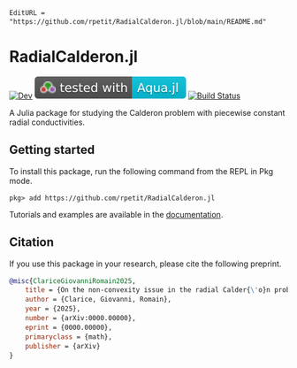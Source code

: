 ```@meta
EditURL = "https://github.com/rpetit/RadialCalderon.jl/blob/main/README.md"
```

# RadialCalderon.jl

[![Dev](https://img.shields.io/badge/docs-dev-blue.svg)](https://rpetit.github.io/RadialCalderon.jl/dev/)
[![Aqua QA](https://raw.githubusercontent.com/JuliaTesting/Aqua.jl/master/badge.svg)](https://github.com/JuliaTesting/Aqua.jl)
[![Build Status](https://github.com/rpetit/RadialCalderon.jl/actions/workflows/CI.yml/badge.svg?branch=main)](https://github.com/rpetit/RadialCalderon.jl/actions/workflows/CI.yml?query=branch%3Amain)

A Julia package for studying the Calderon problem with piecewise constant radial conductivities.

## Getting started
To install this package, run the following command from the REPL in Pkg mode.

```
pkg> add https://github.com/rpetit/RadialCalderon.jl
```

Tutorials and examples are available in the [documentation](https://rpetit.github.io/RadialCalderon.jl/dev/).

## Citation

If you use this package in your research, please cite the following preprint.

```bibtex
@misc{ClariceGiovanniRomain2025,
    title = {On the non-convexity issue in the radial Calder{\'o}n problem},
    author = {Clarice, Giovanni, Romain},
    year = {2025},
    number = {arXiv:0000.00000},
    eprint = {0000.00000},
    primaryclass = {math},
    publisher = {arXiv}
}
```



